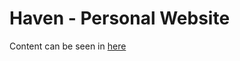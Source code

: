 # Haven - Personal Website

Content can be seen in [here](https://kiko-g.github.io/)

<!-- [FEUP](https://web.fe.up.pt/~up201704790) -->
